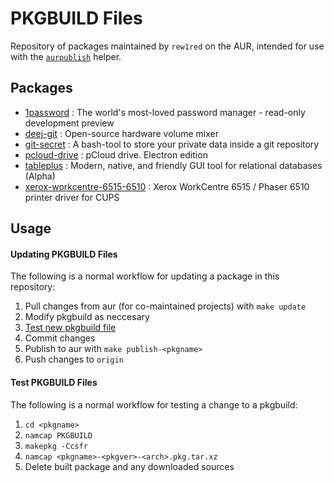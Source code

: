 PKGBUILD Files
==============

Repository of packages maintained by `rew1red` on the AUR, intended for use with the [`aurpublish`](https://github.com/eli-schwartz/aurpublish) helper.


## Packages

* [1password](https://aur.archlinux.org/packages/1password/) : The world's most-loved password manager - read-only development preview
* [deej-git](https://aur.archlinux.org/packages/deej-git/) : Open-source hardware volume mixer
* [git-secret](https://aur.archlinux.org/packages/git-secret/) : A bash-tool to store your private data inside a git repository
* [pcloud-drive](https://aur.archlinux.org/packages/pcloud-drive/) : pCloud drive. Electron edition
* [tableplus](https://aur.archlinux.org/packages/tableplus/) : Modern, native, and friendly GUI tool for relational databases (Alpha)
* [xerox-workcentre-6515-6510](https://aur.archlinux.org/packages/xerox-workcentre-6515-6510/) : Xerox WorkCentre 6515 / Phaser 6510 printer driver for CUPS


## Usage

#### Updating PKGBUILD Files
The following is a normal workflow for updating a package in this repository:

1. Pull changes from aur (for co-maintained projects) with `make update`
2. Modify pkgbuild as neccesary
3. [Test new pkgbuild file](#test-pkgbuild-files)
4. Commit changes
5. Publish to aur with `make publish-<pkgname>`
6. Push changes to `origin`

#### Test PKGBUILD Files
The following is a normal workflow for testing a change to a pkgbuild:

1. `cd <pkgname>`
2. `namcap PKGBUILD`
3. `makepkg -Ccsfr`
4. `namcap <pkgname>-<pkgver>-<arch>.pkg.tar.xz`
5. Delete built package and any downloaded sources
